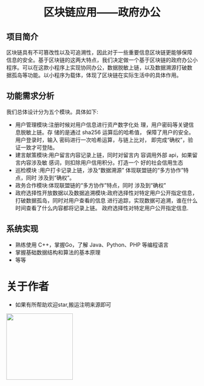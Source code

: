  <center>
     <h1>区块链应用——政府办公</h1>
 </center>

## 项目简介

区块链具有不可篡改性以及可追溯性，因此对于一些重要信息区块链更能够保障 信息的安全。基于区块链的这两大特点，我们决定做一个基于区块链的政府办公小 程序。可以在这款小程序上实现协同办公，数据脱敏上链，以及数据溯源打破数 据孤岛等功能。以小程序为载体，体现了区块链在实际生活中的具体作用。


## 功能需求分析

我们总体设计分为五个模块。具体如下:
  
* 用户管理模块:注册时候对用户信息进行资产数字化处 理，用户密码等关键信息脱敏上链。存 储的是通过 sha256 运算后的哈希值， 保障了用户的安全。用户登录时，输入 密码进行一次哈希运算，与链上比对， 即完成“确权”，验证一致才可登陆。
*  建言献策模块:用户留言内容记录上链，同时对留言内 容调用外部 api，如果留言内容涉及敏 感词，则扣除用户信用积分。打造一个 好的社会信用生态
* 巡检模块 :用户打卡记录上链，涉及“数据溯源” 体现联盟链的“多方协作”特点，同时 涉及到“确权”。
* 政务合作模块:体现联盟链的“多方协作”特点，同时 涉及到“确权”
* 政府选择性开放数据以及数据追溯模块:政府选择性对特定用户公开指定信息，打破数据孤岛，同时对用户查看的信息 进行追踪，实现数据可追溯，谁在什么 时间查看了什么内容都将记录上链。
政府选择性对特定用户公开指定信息.

## 系统实现

* 熟练使用 C++，掌握Go，了解 Java、Python、PHP 等编程语言
* 掌握基础数据结构和算法的基本原理
* 等等





# 关于作者
* 如果有所帮助欢迎star,搬运注明来源即可



<a name="微信"></a>
<img src="https://img-blog.csdnimg.cn/20200814140330894.png" data-img="1" width="175" height="175">




